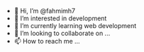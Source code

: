 - 👋 Hi, I’m @fahmimh7
- 👀 I’m interested in development
- 🌱 I’m currently learning web development
- 💞️ I’m looking to collaborate on ...
- 📫 How to reach me ...

<!---
fahmimh7/fahmimh7 is a ✨ special ✨ repository because its `README.md` (this file) appears on your GitHub profile.
You can click the Preview link to take a look at your changes.
--->

